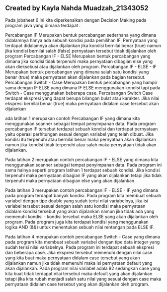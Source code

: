 ## Created by Kayla Nahda Muadzah_21343052

Pada jobsheet 6 ini kita diperkenalkan dengan Decision Making pada program java yang dimana terdapat :

Percabangan IF Merupakan bentuk percabangan sederhana yang dimana didalamnya hanya ada sebuah kondisi pada pemilihan IF. Pernyataan yang terdapat didalamnya akan dijalankan jika kondisi bernilai benar (true) namun jika kondisi bernilai salah (false) pernyataan tersebut tidak dijalankan oleh program
Percabangan IF - ELSE Merupakan bentuk percabangan yang dimana jika kondisi tidak terpenuhi maka pernyataan dibagian else yang akan dieksekusi atau dijalankan oleh program.
Percabangan IF - ELSE - IF Merupakan bentuk percabangan yang dimana salah satu kondisi yang benar (true) maka pernyataan akan dijalankan pada bagian tersebut.
Percabangan Switch - Case Merupakan bentuk percabangan yang hampir sama dengan IF ELSE yang dimana IF ELSE menggunakan kondisi tapi pada Switch - Case menggunakan beberapa case. Percabangan Switch Case terdapat ekspresi yang dapat berupa bilangan bulat atau karakter. Jika nilai ekspresi bernilai benar (true) maka pernyataan didalam case tersebut akan dijalankan

ada latihan 1 merupakan contoh Percabangan IF yang dimana kita menggunakan scanner sebagai tempat penyimpanan data. Pada program percabangan IF tersebut terdapat sebuah kondisi dan terdapat pernyataan yaitu operasi perhitungan sesuai dengan variabel yang telah dibuat. Jika kondisi itu terpenuhi atau bernilai benar maka pernyataan akan dijalankan namun jika kondisi tidak terpenuhi atau salah maka pernyataan tidak akan dijalankan.

Pada latihan 2 merupakan contoh percabangan IF - ELSE yang dimana kita menggunakan scanner sebagai tempat penyimpanan data. Pada program ini sama halnya seperti program latihan 1 terdapat sebuah kondisi. Jika kondisi terpenuhi maka pernyataan dibagian IF yang akan dijalankan tetapi jika tidak terpenuhi maka pernyataan dibagian else yang akan dijalankan.

Pada latihan 3 merupakan contoh percabangan IF - ELSE - IF yang dimana pada program terdapat banyak kondisi. Pada program kita membuat sebuah variabel dengan tipe double yang sudah terisi nilai variabelnya, jika isi variabel tersebut sesuai dengan salah satu kondisi maka pernyataan didalam kondisi tersebut yang akan dijalankan namun jika tidak ada yang memenuhi kondisi - kondisi tersebut maka ELSE yang akan dijalankan oleh program. Pada program juga kita terdapat kondisi yang menggunakan logika AND (&&) untuk menentukan sebuah nilai rentangan pada ELSE IF.

Pada latihan 4 merupakan contoh percabangan Switch - Case yang dimana pada program kita membuat sebuah variabel dengan tipe data integer yang sudah terisi nilai variabelnya. Pada program ini terdapat sebuah ekspresi dan beberapa case. Jika ekspresi tersebut memenuhi dengan nilai case yang kita buat maka pernyataan didalam case tersebut yang akan dijalankan namun jika tidak memenuhi maka isi pernyataan default yang akan dijalankan. Pada program nilai variabel adala 92 sedangkan case yang kita buat tidak terdapat nilai tersebut maka default yang akan dijalankan tetapi jika kita rubah menjadi salah satu nilai yang sesuai dengan case maka pernyataan didalam case tersebut yang akan dijalankan oleh program.
